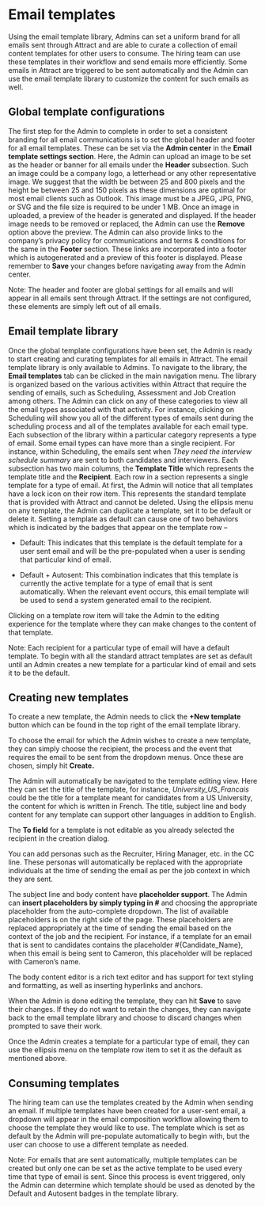 Email templates 
================

Using the email template library, Admins can set a uniform brand for all emails
sent through Attract and are able to curate a collection of email content
templates for other users to consume. The hiring team can use these templates in
their workflow and send emails more efficiently. Some emails in Attract are
triggered to be sent automatically and the Admin can use the email template
library to customize the content for such emails as well.

Global template configurations
------------------------------

The first step for the Admin to complete in order to set a consistent branding
for all email communications is to set the global header and footer for all
email templates. These can be set via the **Admin center** in the **Email
template settings section**. Here, the Admin can upload an image to be set as
the header or banner for all emails under the **Header** subsection. Such an
image could be a company logo, a letterhead or any other representative image.
We suggest that the width be between 25 and 800 pixels and the height be between
25 and 150 pixels as these dimensions are optimal for most email clients such as
Outlook. This image must be a JPEG, JPG, PNG, or SVG and the file size is
required to be under 1 MB. Once an image in uploaded, a preview of the header is
generated and displayed. If the header image needs to be removed or replaced,
the Admin can use the **Remove** option above the preview. The Admin can also
provide links to the company’s privacy policy for communications and terms &
conditions for the same in the **Footer** section. These links are incorporated
into a footer which is autogenerated and a preview of this footer is displayed.
Please remember to **Save** your changes before navigating away from the Admin
center.

Note: The header and footer are global settings for all emails and will appear
in all emails sent through Attract. If the settings are not configured, these
elements are simply left out of all emails.

Email template library 
-----------------------

Once the global template configurations have been set, the Admin is ready to
start creating and curating templates for all emails in Attract. The email
template library is only available to Admins. To navigate to the library, the
**Email templates** tab can be clicked in the main navigation menu. The library
is organized based on the various activities within Attract that require the
sending of emails, such as Scheduling, Assessment and Job Creation among others.
The Admin can click on any of these categories to view all the email types
associated with that activity. For instance, clicking on Scheduling will show
you all of the different types of emails sent during the scheduling process and
all of the templates available for each email type. Each subsection of the
library within a particular category represents a type of email. Some email
types can have more than a single recipient. For instance, within Scheduling,
the emails sent when *They need the interview schedule summary* are sent to both
candidates and interviewers. Each subsection has two main columns, the
**Template Title** which represents the template title and the **Recipient**.
Each row in a section represents a single template for a type of email. At
first, the Admin will notice that all templates have a lock icon on their row
item. This represents the standard template that is provided with Attract and
cannot be deleted. Using the ellipsis menu on any template, the Admin can
duplicate a template, set it to be default or delete it. Setting a template as
default can cause one of two behaviors which is indicated by the badges that
appear on the template row –

-   Default: This indicates that this template is the default template for a
    user sent email and will be the pre-populated when a user is sending that
    particular kind of email.

-   Default + Autosent: This combination indicates that this template is
    currently the active template for a type of email that is sent
    automatically. When the relevant event occurs, this email template will be
    used to send a system generated email to the recipient.

Clicking on a template row item will take the Admin to the editing experience
for the template where they can make changes to the content of that template.

Note: Each recipient for a particular type of email will have a default
template. To begin with all the standard attract templates are set as default
until an Admin creates a new template for a particular kind of email and sets it
to be the default.

Creating new templates
----------------------

To create a new template, the Admin needs to click the **+New template** button
which can be found in the top right of the email template library.

To choose the email for which the Admin wishes to create a new template, they
can simply choose the recipient, the process and the event that requires the
email to be sent from the dropdown menus. Once these are chosen, simply hit
**Create.**

The Admin will automatically be navigated to the template editing view. Here
they can set the title of the template, for instance, *University_US_Francais*
could be the title for a template meant for candidates from a US University, the
content for which is written in French. The title, subject line and body content
for any template can support other languages in addition to English.

The **To field** for a template is not editable as you already selected the
recipient in the creation dialog.

You can add personas such as the Recruiter, Hiring Manager, etc. in the CC line.
These personas will automatically be replaced with the appropriate individuals
at the time of sending the email as per the job context in which they are sent.

The subject line and body content have **placeholder support**. The Admin can
**insert placeholders by simply typing in \#** and choosing the appropriate
placeholder from the auto-complete dropdown. The list of available placeholders
is on the right side of the page. These placeholders are replaced appropriately
at the time of sending the email based on the context of the job and the
recipient. For instance, if a template for an email that is sent to candidates
contains the placeholder \#{Candidate_Name}, when this email is being sent to
Cameron, this placeholder will be replaced with Cameron’s name.

The body content editor is a rich text editor and has support for text styling
and formatting, as well as inserting hyperlinks and anchors.

When the Admin is done editing the template, they can hit **Save** to save their
changes. If they do not want to retain the changes, they can navigate back to
the email template library and choose to discard changes when prompted to save
their work.

Once the Admin creates a template for a particular type of email, they can use
the ellipsis menu on the template row item to set it as the default as mentioned
above.

Consuming templates
-------------------

The hiring team can use the templates created by the Admin when sending an
email. If multiple templates have been created for a user-sent email, a dropdown
will appear in the email composition workflow allowing them to choose the
template they would like to use. The template which is set as default by the
Admin will pre-populate automatically to begin with, but the user can choose to
use a different template as needed.

Note: For emails that are sent automatically, multiple templates can be created
but only one can be set as the active template to be used every time that type
of email is sent. Since this process is event triggered, only the Admin can
determine which template should be used as denoted by the Default and Autosent
badges in the template library.
